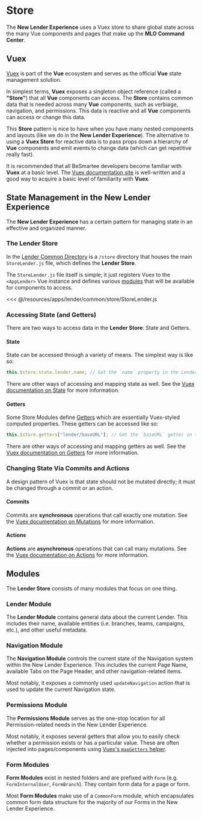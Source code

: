 # Store
The **New Lender Experience** uses a Vuex store to share global state across the many Vue components and pages that make up the **MLO Command Center**.

## Vuex
[Vuex](https://vuex.vuejs.org/) is part of the **Vue** ecosystem and serves as the official **Vue** state management solution.

In simplest terms, **Vuex** exposes a singleton object reference (called a **"Store"**) that all **Vue** components can access. The **Store** contains common data that is needed across many **Vue** components, such as verbiage, navigation, and permissions. This data is reactive and all **Vue** components can access or change this data.

This **Store** pattern is nice to have when you have many nested components and layouts (like we do in the **New Lender Experience**). The alternative to using a **Vuex Store** for reactive data is to pass props down a hierarchy of **Vue** components and emit events to change data (which can get repetitive really fast).

It is recommended that all BeSmartee developers become familiar with **Vuex** at a basic level. The [Vuex documentation site](https://vuex.vuejs.org/) is well-written and a good way to acquire a basic level of familiarity with **Vuex**.

## State Management in the New Lender Experience
The **New Lender Experience** has a certain pattern for managing state in an effective and organized manner.

### The Lender Store
In the [Lender Common Directory](/besmartee/new-lender-experience/essentials/project-structure/#the-lender-common-directory) is a `/store` directory that houses the main `StoreLender.js` file, which defines the **Lender Store**.

The `StoreLender.js` file itself is simple; it just registers Vuex to the `<AppLender>` Vue instance and defines various [modules](https://vuex.vuejs.org/guide/modules.html) that will be available for components to access.

<<< @/resources/apps/lender/common/store/StoreLender.js

### Accessing State (and Getters)
There are two ways to access data in the **Lender Store**: State and Getters.

#### State
State can be accessed through a variety of means. The simplest way is like so:

```javascript
this.$store.state.lender.name; // Get the `name` property in the Lender Module. This will return the name of the Lender.
```

There are other ways of accessing and mapping state as well. See the [Vuex documentation on State](https://vuex.vuejs.org/guide/state.html) for more information.

#### Getters
Some Store Modules define [Getters](https://vuex.vuejs.org/guide/getters.html) which are essentially Vuex-styled computed properties. These getters can be accessed like so:

```javascript
this.$store.getters["lender/baseURL"]; // Get the `baseURL` getter in the Lender Module. This will return the base URL used in all API requests.
```

There are other ways of accessing and mapping getters as well. See the [Vuex documentation on Getters](https://vuex.vuejs.org/guide/getters.html) for more information.

### Changing State Via Commits and Actions
A design pattern of Vuex is that state should not be mutated directly; it must be changed through a commit or an action.

#### Commits
Commits are **synchronous** operations that call exactly one mutation. See the [Vuex documentation on Mutations](https://vuex.vuejs.org/guide/mutations.html) for more information.

#### Actions
**Actions** are **asynchronous** operations that can call many mutations. See the [Vuex documentation on Actions](https://vuex.vuejs.org/guide/actions.html) for more information.

## Modules
The **Lender Store** consists of many modules that focus on one thing.

### Lender Module
The **Lender Module** contains general data about the current Lender. This includes their name, available entities (i.e. branches, teams, campaigns, etc.), and other useful metadata.

### Navigation Module
The **Navigation Module** controls the current state of the Navigation system within the New Lender Experience. This includes the current Page Name, available Tabs on the Page Header, and other navigation-related items.

Most notably, it exposes a commonly used `updateNavigation` action that is used to update the current Navigation state.

### Permissions Module
The **Permissions Module** serves as the one-stop location for all Permission-related needs in the New Lender Experience.

Most notably, it exposes several getters that allow you to easily check whether a permission exists or has a particular value. These are often injected into pages/components using [Vuex's `mapGetters` helper](https://vuex.vuejs.org/guide/getters.html#the-mapgetters-helper).

### Form Modules
**Form Modules** exist in nested folders and are prefixed with `Form` (e.g. `FormInternalUser`, `FormBranch`). They contain form data for a page or form. 

Most **Form Modules** make use of a `CommonForm` module, which encapsulates common form data structure for the majority of our Forms in the New Lender Experience.